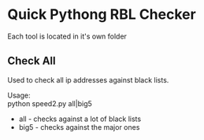 # Quick Pythong RBL Checker

Each tool is located in it's own folder

## Check All
Used to check all ip addresses against black lists.

Usage:<br>
python speed2.py all|big5
  * all - checks against a lot of black lists
  * big5 - checks against the major ones
